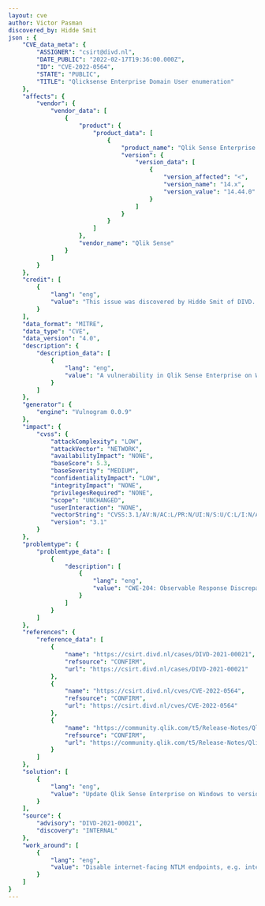 ```yaml
---
layout: cve
author: Victor Pasman
discovered_by: Hidde Smit
json : {
    "CVE_data_meta": {
        "ASSIGNER": "csirt@divd.nl",
        "DATE_PUBLIC": "2022-02-17T19:36:00.000Z",
        "ID": "CVE-2022-0564",
        "STATE": "PUBLIC",
        "TITLE": "Qlicksense Enterprise Domain User enumeration"
    },
    "affects": {
        "vendor": {
            "vendor_data": [
                {
                    "product": {
                        "product_data": [
                            {
                                "product_name": "Qlik Sense Enterprise on Windows",
                                "version": {
                                    "version_data": [
                                        {
                                            "version_affected": "<",
                                            "version_name": "14.x",
                                            "version_value": "14.44.0"
                                        }
                                    ]
                                }
                            }
                        ]
                    },
                    "vendor_name": "Qlik Sense"
                }
            ]
        }
    },
    "credit": [
        {
            "lang": "eng",
            "value": "This issue was discovered by Hidde Smit of DIVD. "
        }
    ],
    "data_format": "MITRE",
    "data_type": "CVE",
    "data_version": "4.0",
    "description": {
        "description_data": [
            {
                "lang": "eng",
                "value": "A vulnerability in Qlik Sense Enterprise on Windows could allow an remote attacker to enumerate domain user accounts. An attacker could exploit this vulnerability by sending authenticated requests to an affected system. A successful exploit could allow the attacker to compare the response time that are returned by the affected system to determine which accounts are valid user accounts. Affected systems are only vulnerable if they have LDAP configured."
            }
        ]
    },
    "generator": {
        "engine": "Vulnogram 0.0.9"
    },
    "impact": {
        "cvss": {
            "attackComplexity": "LOW",
            "attackVector": "NETWORK",
            "availabilityImpact": "NONE",
            "baseScore": 5.3,
            "baseSeverity": "MEDIUM",
            "confidentialityImpact": "LOW",
            "integrityImpact": "NONE",
            "privilegesRequired": "NONE",
            "scope": "UNCHANGED",
            "userInteraction": "NONE",
            "vectorString": "CVSS:3.1/AV:N/AC:L/PR:N/UI:N/S:U/C:L/I:N/A:N",
            "version": "3.1"
        }
    },
    "problemtype": {
        "problemtype_data": [
            {
                "description": [
                    {
                        "lang": "eng",
                        "value": "CWE-204: Observable Response Discrepancy"
                    }
                ]
            }
        ]
    },
    "references": {
        "reference_data": [
            {
                "name": "https://csirt.divd.nl/cases/DIVD-2021-00021",
                "refsource": "CONFIRM",
                "url": "https://csirt.divd.nl/cases/DIVD-2021-00021"
            },
            {
                "name": "https://csirt.divd.nl/cves/CVE-2022-0564",
                "refsource": "CONFIRM",
                "url": "https://csirt.divd.nl/cves/CVE-2022-0564"
            },
            {
                "name": "https://community.qlik.com/t5/Release-Notes/Qlik-Sense-Enterprise-on-Windows-November-2021-Initial-Release/ta-p/1856531",
                "refsource": "CONFIRM",
                "url": "https://community.qlik.com/t5/Release-Notes/Qlik-Sense-Enterprise-on-Windows-November-2021-Initial-Release/ta-p/1856531"
            }
        ]
    },
    "solution": [
        {
            "lang": "eng",
            "value": "Update Qlik Sense Enterprise on Windows to version 14.44.0 or higher."
        }
    ],
    "source": {
        "advisory": "DIVD-2021-00021",
        "discovery": "INTERNAL"
    },
    "work_around": [
        {
            "lang": "eng",
            "value": "Disable internet-facing NTLM endpoints, e.g. internal_windows_authentication, to avoid domain enumeration."
        }
    ]
}
---
```



